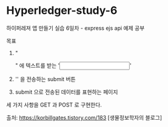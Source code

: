 # Hyperledger-study-6

하이퍼레져 앱 만들기 실습 6일차 - express ejs api 예제 공부

목표

  1) "<form>" 에 텍스트를 받는 '<input>'
  
  2) '<form>' 을 전송하는 submit 버튼
  
  3) submit 으로 전송된 데이터를 표현하는 페이지

세 가지 사항을 GET 과 POST 로 구현한다.


출처: https://korbillgates.tistory.com/183 [생물정보학자의 블로그]
